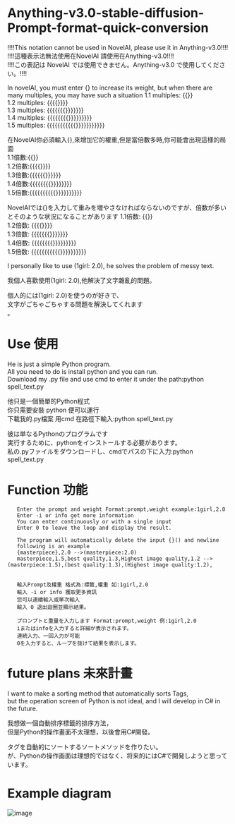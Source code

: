 # Anything-v3.0-stable-diffusion-Prompt-format-quick-conversion




!!!!This notation cannot be used in NovelAI, please use it in Anything-v3.0!!!!<br>
!!!!這種表示法無法使用在NovelAI 請使用在Anything-v3.0!!!!<br>
!!!!この表記は NovelAI では使用できません。Anything-v3.0 で使用してください。!!!!<br>

In novelAI, you must enter {} to increase its weight, but when there are many multiples, you may have such a situation
1.1 multiples: {{}}<br>
1.2 multiples: {{{{}}}}<br>
1.3 multiples: {{{{{{{}}}}}}}<br>
1.4 multiples: {{{{{{{{}}}}}}}}}<br>
1.5 multiples: {{{{{{{{{{{}}}}}}}}}}}<br>

在NovelAI你必須輸入{},來增加它的權重,但是當倍數多時,你可能會出現這樣的局面<br>
1.1倍數:{{}}<br>
1.2倍數:{{{{}}}}<br>
1.3倍數:{{{{{{}}}}}}<br>
1.4倍數:{{{{{{{{}}}}}}}}<br>
1.5倍數:{{{{{{{{{{}}}}}}}}}}<br>

NovelAIでは{}を入力して重みを増やさなければならないのですが、倍数が多いとそのような状況になることがあります
1.1倍数: {{}}<br>
1.2倍数: {{{{}}}}<br>
1.3倍数: {{{{{{{}}}}}}}<br>
1.4倍数: {{{{{{{{}}}}}}}}}<br>
1.5倍数: {{{{{{{{{{{}}}}}}}}}}<br>



I personally like to use (1girl: 2.0), he solves the problem of messy text.<br>

我個人喜歡使用(1girl: 2.0),他解決了文字雜亂的問題。<br>

個人的には(1girl: 2.0)を使うのが好きで、<br>文字がごちゃごちゃする問題を解決してくれます<br>。
# Use 使用
He is just a simple Python program.<br>
All you need to do is install python and you can run.<br>
Download my .py file and use cmd to enter it under the path:python spell_text.py<br>

他只是一個簡單的Python程式<br>
你只需要安裝 python 便可以運行<br>
下載我的.py檔案 用cmd 在路徑下輸入:python spell_text.py<br>

彼は単なるPythonのプログラムです<br>
実行するために、pythonをインストールする必要があります。<br>
私の.pyファイルをダウンロードし、cmdでパスの下に入力:python spell_text.py<br>
# Function 功能
       Enter the prompt and weight Format:prompt,weight example:1girl,2.0
       Enter -i or info get more information
       You can enter continuously or with a single input
       Enter 0 to leave the loop and display the result.
       
       The program will automatically delete the input {}() and newline
       following is an example
       {masterpiece},2.0 -->(masterpiece:2.0)
       masterpiece,1.5,best quality,1.3,Highest image quality,1.2 -->(masterpiece:1.5),(best quality:1.3),(Highest image quality:1.2),
       
       
       輸入Prompt及權重 格式為:標籤,權重 如:1girl,2.0
       輸入 -i or info 獲取更多資訊
       您可以連續輸入或單次輸入
       輸入 0 退出迴圈並顯示結果。
       
       プロンプトと重量を入力します Format:prompt,weight 例:1girl,2.0
       iまたはinfoを入力すると詳細が表示されます。
       連続入力、一回入力が可能
       0を入力すると、ループを抜けて結果を表示します。
# future plans 未來計畫
I want to make a sorting method that automatically sorts Tags,<br>
but the operation screen of Python is not ideal, and I will develop in C# in the future.<br>

我想做一個自動排序標籤的排序方法，<br>
但是Python的操作畫面不太理想，以後會用C#開發。<br>

タグを自動的にソートするソートメソッドを作りたい。<br>
が、Pythonの操作画面は理想的ではなく、将来的にはC#で開発しようと思っています。<br>
# Example diagram
![image](https://github.com/Cloveriow/stable-diffusion-Prompt-format-quick-conversion/blob/main/Example%20diagram.png)

